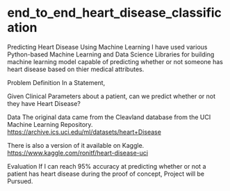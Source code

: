 # end_to_end_heart_disease_classification

Predicting Heart Disease Using Machine Learning
I have used various Python-based Machine Learning and Data Science Libraries for building machine learning model capable of predicting whether or not someone has heart disease based on thier medical attributes.

Problem Definition
In a Statement,

Given Clinical Parameters about a patient, can we predict whether or not they have Heart Disease?

Data
The original data came from the Cleavland database from the UCI Machine Learning Repository. https://archive.ics.uci.edu/ml/datasets/heart+Disease

There is also a version of it available on Kaggle. https://www.kaggle.com/ronitf/heart-disease-uci

Evaluation
If I can reach 95% accuracy at predicting whether or not a patient has heart disease during the proof of concept, Project will be Pursued.
